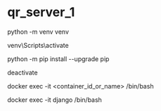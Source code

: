# qr_server_1

python -m venv venv

venv\Scripts\activate

python -m pip install --upgrade pip

deactivate


docker exec -it <container_id_or_name> /bin/bash

docker exec -it django /bin/bash